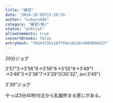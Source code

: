 ```yaml
---
title: "練習"
date: '2014-10-08T21:18:35'
author: "subaru44k"
category: "練習(強)"
status: "publish"
allowComments: true
convertBreaks: false
entryHash: "f8eb472b1187f59e162a6c480d050227"
---
```

20分ジョグ

3'57"3→3'56"8→3'56"6→3'55"9→3'49"1
→3'48"3→3'38"7→3'29"0(30'32", avr.3'49")

3'39"ジョグ

やっぱ3分40秒付近から乳酸貯まる感じがある。
